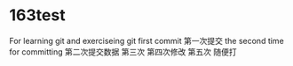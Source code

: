 # 163test
For learning git and exerciseing git
first commit 第一次提交
the second time for committing 第二次提交数据
第三次
第四次修改
第五次
随便打
